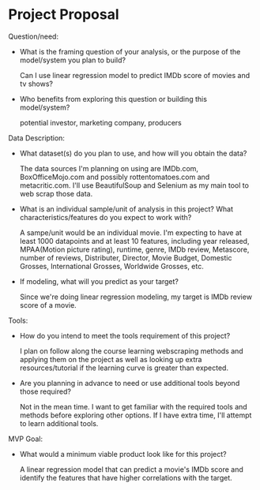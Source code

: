 # Project Proposal

Question/need:

* What is the framing question of your analysis, or the purpose of the model/system you plan to build?

  Can I use linear regression model to predict IMDb score of movies and tv shows?

* Who benefits from exploring this question or building this model/system?

  potential investor, marketing company, producers

Data Description:

* What dataset(s) do you plan to use, and how will you obtain the data?

  The data sources I'm planning on using are IMDb.com, BoxOfficeMojo.com and possibly rottentomatoes.com and metacritic.com. I'll use BeautifulSoup and Selenium as my main tool to web scrap those data.

* What is an individual sample/unit of analysis in this project? What characteristics/features do you expect to work with?

  A sampe/unit would be an individual movie. I'm expecting to have at least 1000 datapoints and at least 10 features, including year released, MPAA(Motion picture rating), runtime, genre, IMDb review, Metascore, number of reviews, Distributer, Director, Movie Budget, Domestic Grosses, International Grosses, Worldwide Grosses, etc. 

* If modeling, what will you predict as your target?

  Since we're doing linear regression modeling, my target is IMDb review score of a movie.

Tools:

* How do you intend to meet the tools requirement of this project?

  I plan on follow along the course learning webscraping methods and applying them on the project as well as looking up extra resources/tutorial if the learning curve is greater than expected. 

* Are you planning in advance to need or use additional tools beyond those required?

  Not in the mean time. I want to get familiar with the required tools and methods before exploring other options. If I have extra time, I'll attempt to learn additional tools. 

MVP Goal:

* What would a minimum viable product look like for this project?

  A linear regression model that can predict a movie's IMDb score and identify the features that have higher correlations with the target. 
